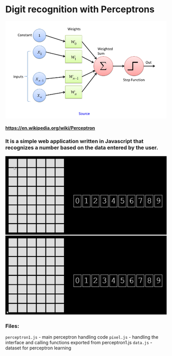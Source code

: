 # Digit recognition with Perceptrons
 
![Percepton](./screenshots/perceptronSchema.png)

#### https://en.wikipedia.org/wiki/Perceptron
### It is a simple web application written in Javascript that recognizes a number based on the data entered by the user.

![Percepton](./screenshots/49.gif)
![Percepton](./screenshots/5.gif)

### Files:
`perceptron1.js` - main perceptron handling code
`pixel.js` - handling the interface and calling functions exported from perceptron1.js
`data.js` -dataset for perceptron learning

